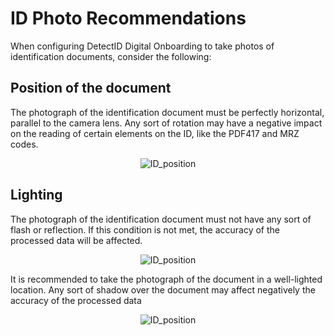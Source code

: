 # ID Photo Recommendations
When configuring DetectID Digital Onboarding to take photos of identification documents, consider the following:

## Position of the document

The photograph of the identification document must be perfectly horizontal, parallel to the camera lens. Any sort of rotation may have a negative impact on the reading of certain elements on the ID, like the PDF417 and MRZ codes.

<p align="center">
  <img src="https://cyxtera.sharepoint.com/sites/EasySol/docstore/Product%20Documentation/DetectID/Pictures/Demo%20site%20images/idposition1.png" alt="ID_position"/>
</p>

## Lighting
The photograph of the identification document must not have any sort of flash or reflection. If this condition is not met, the accuracy of the processed data will be affected. 

<p align="center">
  <img src="https://cyxtera.sharepoint.com/sites/EasySol/docstore/Product%20Documentation/DetectID/Pictures/Demo%20site%20images/idlighting.png" alt="ID_position"/>
</p>

It is recommended to take the photograph of the document in a well-lighted location. Any sort of shadow over the document may affect negatively the accuracy of the processed data

<p align="center">
  <img src="https://cyxtera.sharepoint.com/sites/EasySol/docstore/Product%20Documentation/DetectID/Pictures/Demo%20site%20images/idlighting2.png" alt="ID_position"/>
</p>